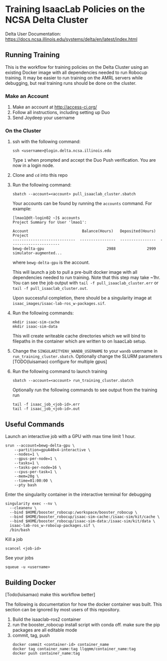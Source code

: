 # Training IsaacLab Policies on the NCSA Delta Cluster
Delta User Documentation: https://docs.ncsa.illinois.edu/systems/delta/en/latest/index.html

## Running Training
This is the workflow for training policies on the Delta Cluster using an existing Docker image with all dependencies needed to run Robocup training. It may be easier to run training on the AMRL servers while debugging, but real training runs should be done on the cluster.

### Make an Account
1. Make an account at http://access-ci.org/
2. Follow all instructions, including setting up Duo
3. Send Joydeep your username

### On the Cluster
1. ssh with the following command:
    ```
    ssh <username>@login.delta.ncsa.illinois.edu
    ```

    Type `1` when prompted and accept the Duo Push verification. You are now in a login node.

2. Clone and `cd` into this repo
3. Run the following command:
    ```
    sbatch --account=<account> pull_isaaclab_cluster.sbatch
    ```
    Your accounts can be found by running the `accounts` command. For example:

    ```
    [lmao1@dt-login02 ~]$ accounts
    Project Summary for User 'lmao1':

    Account                        Balance(Hours)   Deposited(Hours)  Project
    ----------------------------  ----------------  ----------------  ----------------------
    bewg-delta-gpu                            2988              2999  simulator-augmented...
    ```
    where `bewg-delta-gpu` is the account.

    This will launch a job to pull a pre-built docker image with all dependencies needed to run training. Note that this step may take ~1hr. You can see the job output with
    `tail -f pull_isaaclab_cluster.err` or `tail -f pull_isaaclab_cluster.out`.

    Upon successful completion, there should be a singularity image at `isaac_images/isaac-lab-ros_w-packages.sif`.

4. Run the following commands:
    ```
    mkdir isaac-sim-cache	
    mkdir isaac-sim-data
    ```
    This will create writeable cache directories which we will bind to filepaths in the container which are written to on IsaacLab setup.

5. Change the `SINGULARITYENV_WANDB_USERNAME` to your `wandb` username in `run_training_cluster.sbatch`. Optionally change the SLURM parameters [TODO(luisamao) configure for multiple gpus]

6. Run the following command to launch training
    ```
    sbatch --account=<account> run_training_cluster.sbatch
    ```
    Optionally run the following commands to see output from the training run
    ```
    tail -f isaac_job_<job-id>.err
    tail -f isaac_job_<job-id>.out
    ```

## Useful Commands
Launch an interactive job with a GPU with max time limit 1 hour.
```
srun --account=bewg-delta-gpu \
    --partition=gpuA40x4-interactive \
    --nodes=1 \
    --gpus-per-node=1 \
    --tasks=1 \
    --tasks-per-node=16 \
    --cpus-per-task=1 \
    --mem=20g \
    --time=01:00:00 \
    --pty bash
```
Enter the singularity container in the interactive terminal for debugging
```
singularity exec --nv \
  --cleanenv \
  --bind $HOME/booster_robocup:/workspace/booster_robocup \
  --bind $HOME/booster_robocup/isaac-sim-cache:/isaac-sim/kit/cache \
  --bind $HOME/booster_robocup/isaac-sim-data:/isaac-sim/kit/data \
  isaac-lab-ros_w-robocup-packages.sif \
  /bin/bash
```


Kill a job
```
scancel <job-id>
```
See your jobs
```
squeue -u <username>
```

## Building Docker 
[Todo(luisamao) make this workflow better]

The following is documentation for how the docker container was built. This section can be ignored by most users of this repository.

1. Build the isaaclab-ros2 container
2. run the booster_robocup install script with conda off. make sure the pip packages are all editable mode
3. commit, tag, push
    ```
    docker commit <container-id> container_name
    docker tag container_name:tag llqqmm/container_name:tag
    docker push container_name:tag
    ```